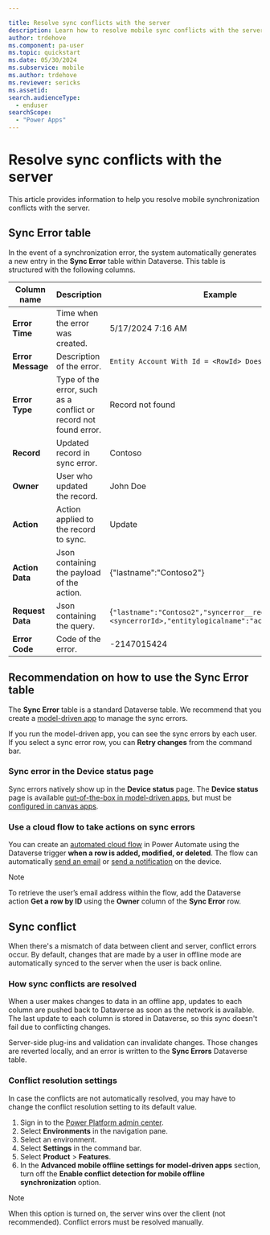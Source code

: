 ```yaml
---

title: Resolve sync conflicts with the server
description: Learn how to resolve mobile sync conflicts with the server.
author: trdehove
ms.component: pa-user
ms.topic: quickstart
ms.date: 05/30/2024
ms.subservice: mobile
ms.author: trdehove
ms.reviewer: sericks
ms.assetid: 
search.audienceType: 
  - enduser
searchScope:
  - "Power Apps"
---
```


# Resolve sync conflicts with the server

This article provides information to help you resolve mobile synchronization conflicts with the server.

## Sync Error table
In the event of a synchronization error, the system automatically generates a new entry in the **Sync Error** table within Dataverse. This table is structured with the following columns.

|Column name | Description | Example |
|-------------------------------|----------------------------|--------------------------------|
|**Error Time**| Time when the error was created. | 5/17/2024 7:16 AM |
|**Error Message**| Description of the error. | `Entity Account With Id = <RowId> Does Not Exist`|
|**Error Type**| Type of the error, such as a conflict or record not found error.| Record not found|
|**Record**| Updated record in sync error.| Contoso |
|**Owner**| User who updated the record.| John Doe|
|**Action**|Action applied to the record to sync.| Update|
|**Action Data**|Json containing the payload of the action.| {"lastname":"Contoso2"}|
|**Request Data**|Json containing the query. | {`"lastname":"Contoso2","syncerror__regardingentityid":<syncerrorId>,"entitylogicalname":"account"}`|
|**Error Code**| Code of the error. | -2147015424 |
  
## Recommendation on how to use the Sync Error table
The **Sync Error** table is a standard Dataverse table. We recommend that you create a [model-driven app](/power-apps/maker/model-driven-apps/create-model-driven-app) to manage the sync errors. 

If you run the model-driven app, you can see the sync errors by each user. If you select a sync error row, you can **Retry changes** from the command bar. 

### Sync error in the Device status page
Sync errors natively show up in the **Device status** page. The **Device status** page is available [out-of-the-box in model-driven apps](offline-sync-icon.md), but must be [configured in canvas apps](canvas-mobile-offline-setup.md#create-an-offline-canvas-app). 

### Use a cloud flow to take actions on sync errors
You can create an [automated cloud flow](/power-automate/get-started-logic-flow) in Power Automate using the Dataverse trigger **when a row is added, modified, or deleted**. The flow can automatically [send an email](/power-automate/email-customization) or [send a notification](power-apps-mobile-notification.md) on the device.

> [!Note]
> To retrieve the user’s email address within the flow, add the Dataverse action **Get a row by ID** using the **Owner** column of the **Sync Error** row.  

## Sync conflict
When there's a mismatch of data between client and server, conflict errors occur. By default, changes that are made by a user in offline mode are automatically synced to the server when the user is back online. 

### How sync conflicts are resolved
When a user makes changes to data in an offline app, updates to each column are pushed back to Dataverse as soon as the network is available. The last update to each column is stored in Dataverse, so this sync doesn't fail due to conflicting changes.

Server-side plug-ins and validation can invalidate changes. Those changes are reverted locally, and an error is written to the **Sync Errors** Dataverse table.

### Conflict resolution settings
In case the conflicts are not automatically resolved, you may have to change the conflict resolution setting to its default value.   

1. Sign in to the [Power Platform admin center](https://admin.powerplatform.microsoft.com/).
1. Select **Environments** in the navigation pane.
3. Select an environment.
4. Select **Settings** in the command bar.
5. Select **Product** > **Features**.
6. In the **Advanced mobile offline settings for model-driven apps** section, turn off the **Enable conflict detection for mobile offline synchronization** option. 

> [!Note]
> When this option is turned on, the server wins over the client (not recommended). Conflict errors must be resolved manually.
